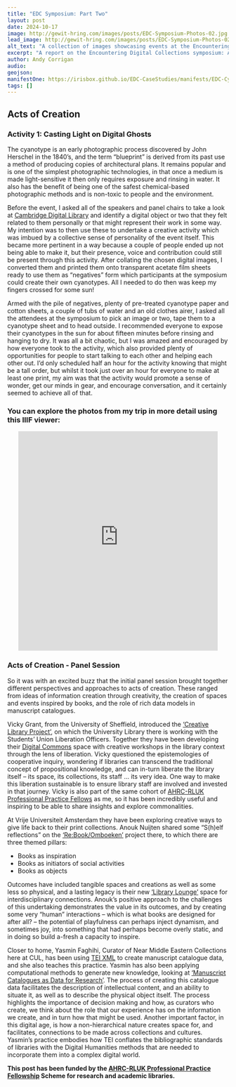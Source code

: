 ```yaml
---
title: "EDC Symposium: Part Two"
layout: post
date: 2024-10-17
image: http://gewit-hring.com/images/posts/EDC-Symposium-Photos-02.jpg
lead_image: http://gewit-hring.com/images/posts/EDC-Symposium-Photos-02.jpg
alt_text: "A collection of images showcasing events at the Encountering Digital Collections symposium"
excerpt: "A report on the Encountering Digital Collections symposium: Acts of Creation. (Part Two of ???)"
author: Andy Corrigan
audio:
geojson: 
manifestOne: https://irisbox.github.io/EDC-CaseStudies/manifests/EDC-Cyanotypes.json
tags: []
---
```

## Acts of Creation 

### Activity 1: Casting Light on Digital Ghosts

The cyanotype is an early photographic process discovered by John Herschel in the 1840’s, and the term “blueprint” is derived from its past use a method of producing copies of architectural plans. It remains popular and is one of the simplest photographic technologies, in that once a medium is made light-sensitive it then only requires exposure and rinsing in water. It also has the benefit of being one of the safest chemical-based photographic methods and is non-toxic to people and the environment.

Before the event, I asked all of the speakers and panel chairs to take a look at [Cambridge Digital Library](https://cudl.lib.cam.ac.uk/) and identify a digital object or two that they felt related to them personally or that might represent their work in some way. My intention was to then use these to undertake a creative activity which was imbued by a collective sense of personality of the event itself. This became more pertinent in a way because a couple of people ended up not being able to make it, but their presence, voice and contribution could still be present through this activity. After collating the chosen digital images, I converted them and printed them onto transparent acetate film sheets ready to use them as “negatives” form which participants at the symposium could create their own cyanotypes. All I needed to do then was keep my fingers crossed for some sun!

Armed with the pile of negatives, plenty of pre-treated cyanotype paper and cotton sheets, a couple of tubs of water and an old clothes airer, I asked all the attendees at the symposium to pick an image or two, tape them to a cyanotype sheet and to head outside. I recommended everyone to expose their cyanotypes in the sun for about fifteen minutes before rinsing and hanging to dry. It was all a bit chaotic, but I was amazed and encouraged by how everyone took to the activity, which also provided plenty of opportunities for people to start talking to each other and helping each other out. I’d only scheduled half an hour for the activity knowing that might be a tall order, but whilst it took just over an hour for everyone to make at least one print, my aim was that the activity would promote a sense of wonder, get our minds in gear, and encourage conversation, and it certainly seemed to achieve all of that.   

### You can explore the photos from my trip in more detail using this IIIF viewer:

<p align="center"><iframe src="https://fitzmuseum.cam.ac.uk/uv.html#?manifest={{ page.manifestOne }}&c=0&m=0&cv=0&config=&locales=en-GB:English (GB),cy-GB:Cymraeg,fr-FR:Français (FR),pl-PL:Polski,sv-SE:Svenska&r=0" width="90%" height="500" allowfullscreen frameborder="0"></iframe></p>

### Acts of Creation - Panel Session

So it was with an excited buzz that the initial panel session brought together different perspectives and approaches to acts of creation. These ranged from ideas of information creation through creativity, the creation of spaces and events inspired by books, and the role of rich data models in manuscript catalogues. 

Vicky Grant, from the University of Sheffield, introduced the [‘Creative Library Project’](https://sites.google.com/sheffield.ac.uk/thecreativelibrary), on which the University Library there is working with the Students’ Union Liberation Officers. Together they have been developing their [Digital Commons](https://www.sheffield.ac.uk/library/study/digitalcommons) space with creative workshops in the library context through the lens of liberation. Vicky questioned the epistemologies of cooperative inquiry, wondering if libraries can transcend the traditional concept of propositional knowledge, and can in-turn liberate the library itself – its space, its collections, its staff … its very idea. One way to make this liberation sustainable is to ensure library staff are involved and invested in that journey. Vicky is also part of the same cohort of [AHRC-RLUK Professional Practice Fellows](https://www.rluk.ac.uk/ppfs-fellows-2/) as me, so it has been incredibly useful and inspiring to be able to share insights and explore commonalities.

At Vrije Universiteit Amsterdam they have been exploring creative ways to give life back to their print collections. Anouk Nuijten shared some “S(h)elf reflections” on the [‘Re:Book/Omboeken’](https://vu.nl/en/about-vu/divisions/university-library/more-about/project-re-book-omboeken) project there, to which there are three themed pillars: 
- Books as inspiration
- Books as initiators of social activities
- Books as objects 

Outcomes have included tangible spaces and creations as well as some less so physical, and a lasting legacy is their new [‘Library Lounge’](https://vu.nl/en/events/2024/opening-library-lounge-retrospective-re-book) space for interdisciplinary connections. Anouk’s positive approach to the challenges of this undertaking demonstrates the value in its outcomes, and by creating some very “human” interactions – which is what books are designed for after all? – the potential of playfulness can perhaps inject dynamism, and sometimes joy, into something that had perhaps become overly static, and in doing so build a-fresh a capacity to inspire. 

Closer to home, Yasmin Faghihi, Curator of Near Middle Eastern Collections here at CUL, has been using [TEI XML](https://tei-c.org/) to create manuscript catalogue data, and she also teaches this practice. Yasmin has also been applying computational methods to generate new knowledge, looking at [‘Manuscript Catalogues as Data for Research’](https://www.digitalhumanities.org/dhq/vol/18/3/000751/000751.html). The process of creating this catalogue data facilitates the description of intellectual content, and an ability to situate it, as well as to describe the physical object itself. The process highlights the importance of decision making and how, as curators who create, we think about the role that our experience has on the information we create, and in turn how that might be used. Another important factor, in this digital age, is how a non-hierarchical nature creates space for, and facilitates, connections to be made across collections and cultures. Yasmin’s practice embodies how TEI conflates the bibliographic standards of libraries with the Digital Humanities methods that are needed to incorporate them into a complex digital world.

**This post has been funded by the [AHRC-RLUK Professional Practice Fellowship](https://www.rluk.ac.uk/ppfs-fellows-2/) Scheme for research and academic libraries.**  
